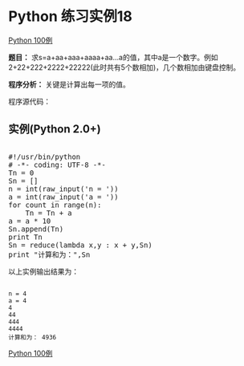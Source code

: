 Python 练习实例18
=============

 [Python 100例](python-100-examples.md)


 **题目：** 求s=a+aa+aaa+aaaa+aa...a的值，其中a是一个数字。例如2+22+222+2222+22222(此时共有5个数相加)，几个数相加由键盘控制。

 **程序分析：** 关键是计算出每一项的值。

 程序源代码：

  实例(Python 2.0+)
---------------

 <pre>

#!/usr/bin/python
# -*- coding: UTF-8 -*-
Tn = 0
Sn = []
n = int(raw_input('n = '))
a = int(raw_input('a = '))
for count in range(n):
    Tn = Tn + a
a = a * 10
Sn.append(Tn)
print Tn
Sn = reduce(lambda x,y : x + y,Sn)
print "计算和为：",Sn
</pre>

以上实例输出结果为：


```

n = 4
a = 4
4
44
444
4444
计算和为： 4936

```

[Python 100例](python-100-examples.md)
